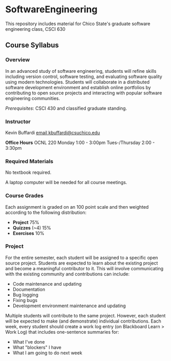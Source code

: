 # SoftwareEngineering

This repository includes material for Chico State's graduate software engineering class, CSCI 630

## Course Syllabus

### Overview

In an advanced study of software engineering, students will refine skills including version control, software testing, and evaluating software quality using modern technologies. Students will collaborate in a distributed software development environment and establish online portfolios by contributing to open source projects and interacting with popular software engineering communities.

*Prerequisites*: CSCI 430 and classified graduate standing.

### Instructor

Kevin Buffardi [email kbuffardi@csuchico.edu](mailto:kbuffardi@csuchico.edu)

**Office Hours**
OCNL 220
Monday 1:00 - 3:00pm
Tues-/Thursday 2:00 - 3:30pm

### Required Materials

No textbook required.

A laptop computer will be needed for all course meetings.

### Course Grades

Each assignment is graded on an 100 point scale and then weighted according to the following distribution:

* **Project** 75%
* **Quizzes** (~4) 15%
* **Exercises** 10%

### Project

For the entire semester, each student will be assigned to a specific open source project. Students are expected to learn about the existing project and become a meaningful contributor to it. This will involve communicating with the existing community and contributions can include:

* Code maintenance and updating
* Documentation
* Bug logging
* Fixing bugs
* Development environment maintenance and updating

Multiple students will contribute to the same project. However, each student will be expected to make (and demonstrate) individual contributions. Each week, every student should create a work log entry (on Blackboard Learn > Work Log) that includes one-sentence summaries for:

* What I've done
* What "blockers" I have
* What I am going to do next week




